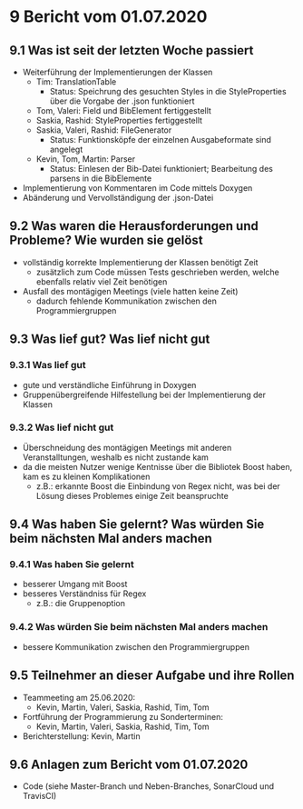 # 9 Bericht vom 01.07.2020
  
## 9.1  Was ist seit der letzten Woche passiert

+ Weiterführung der Implementierungen der Klassen
    + Tim: TranslationTable 
        + Status: Speichrung des gesuchten Styles in die StyleProperties über die Vorgabe der .json funktioniert 
    + Tom, Valeri: Field und BibElement fertiggestellt
    + Saskia, Rashid: StyleProperties fertiggestellt
    + Saskia, Valeri, Rashid:  FileGenerator
        + Status: Funktionsköpfe der einzelnen Ausgabeformate sind angelegt
    + Kevin, Tom, Martin: Parser
       + Status: Einlesen der Bib-Datei funktioniert; Bearbeitung des parsens in die BibElemente
+ Implementierung von Kommentaren im Code mittels Doxygen
+ Abänderung und Vervollständigung der .json-Datei

## 9.2 Was waren die Herausforderungen und Probleme? Wie wurden sie gelöst
+ vollständig korrekte Implementierung der Klassen benötigt Zeit
    + zusätzlich zum Code müssen Tests geschrieben werden, welche ebenfalls relativ viel Zeit benötigen
+ Ausfall des montägigen Meetings (viele hatten keine Zeit)
    + dadurch fehlende Kommunikation zwischen den Programmiergruppen

## 9.3 Was lief gut? Was lief nicht gut

### 9.3.1 Was lief gut
+ gute und verständliche Einführung in Doxygen
+ Gruppenübergreifende Hilfestellung bei der Implementierung der Klassen

### 9.3.2 Was lief nicht gut
+ Überschneidung des montägigen Meetings mit anderen Veranstalltungen, weshalb es nicht zustande kam
+ da die meisten Nutzer wenige Kentnisse über die Bibliotek Boost haben, kam es zu kleinen Komplikationen
    + z.B.: erkannte Boost die Einbindung von Regex nicht, was bei der Lösung dieses Problemes einige Zeit beanspruchte

## 9.4 Was haben Sie gelernt? Was würden Sie beim nächsten Mal anders machen

### 9.4.1 Was haben Sie gelernt
+ besserer Umgang mit Boost
+ besseres Verständniss für Regex 
    + z.B.: die Gruppenoption

### 9.4.2 Was würden Sie beim nächsten Mal anders machen

+ bessere Kommunikation zwischen den Programmiergruppen 

## 9.5 Teilnehmer an dieser Aufgabe und ihre Rollen

+ Teammeeting am 25.06.2020:
    + Kevin, Martin, Valeri, Saskia, Rashid, Tim, Tom
+ Fortführung der Programmierung zu Sonderterminen:
    + Kevin, Martin, Valeri, Saskia, Rashid, Tim, Tom
+ Berichterstellung:
    Kevin, Martin
## 9.6 Anlagen zum Bericht vom 01.07.2020
+ Code (siehe Master-Branch und Neben-Branches, SonarCloud und TravisCI)
